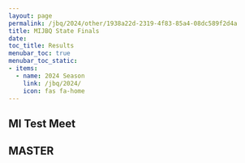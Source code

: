 ```yaml
---
layout: page
permalink: /jbq/2024/other/1938a22d-2319-4f83-85a4-08dc589f2d4a
title: MIJBQ State Finals
date: 
toc_title: Results
menubar_toc: true
menubar_toc_static:
- items:
  - name: 2024 Season
    link: /jbq/2024/
    icon: fas fa-home
---
```



## MI Test Meet

## MASTER

